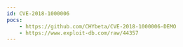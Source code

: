 ```yaml
---
id: CVE-2018-1000006
pocs:
    - https://github.com/CHYbeta/CVE-2018-1000006-DEMO
    - https://www.exploit-db.com/raw/44357
---
```

